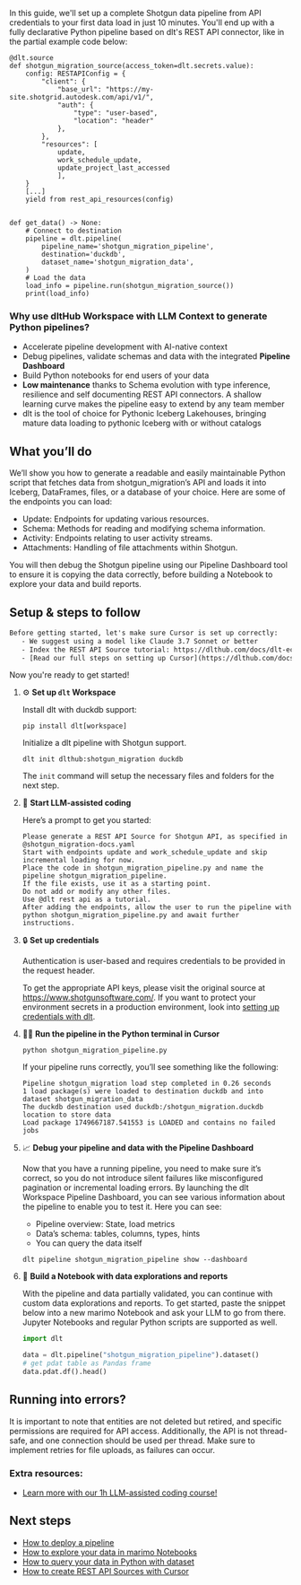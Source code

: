 In this guide, we'll set up a complete Shotgun data pipeline from API credentials to your first data load in just 10 minutes. You'll end up with a fully declarative Python pipeline based on dlt's REST API connector, like in the partial example code below:

```python-outcome
@dlt.source
def shotgun_migration_source(access_token=dlt.secrets.value):
    config: RESTAPIConfig = {
        "client": {
            "base_url": "https://my-site.shotgrid.autodesk.com/api/v1/",
            "auth": {
                "type": "user-based",
                "location": "header"
            },
        },
        "resources": [
            update,
            work_schedule_update,
            update_project_last_accessed
            ],
    }
    [...]
    yield from rest_api_resources(config)


def get_data() -> None:
    # Connect to destination
    pipeline = dlt.pipeline(
        pipeline_name='shotgun_migration_pipeline',
        destination='duckdb',
        dataset_name='shotgun_migration_data', 
    )
    # Load the data
    load_info = pipeline.run(shotgun_migration_source())
    print(load_info) 
```

### Why use dltHub Workspace with LLM Context to generate Python pipelines?

- Accelerate pipeline development with AI-native context
- Debug pipelines, validate schemas and data with the integrated **Pipeline Dashboard**
- Build Python notebooks for end users of your data
- **Low maintenance** thanks to Schema evolution with type inference, resilience and self documenting REST API connectors. A shallow learning curve makes the pipeline easy to extend by any team member
- dlt is the tool of choice for Pythonic Iceberg Lakehouses, bringing mature data loading to pythonic Iceberg with or without catalogs

## What you’ll do

We’ll show you how to generate a readable and easily maintainable Python script that fetches data from shotgun_migration’s API and loads it into Iceberg, DataFrames, files, or a database of your choice. Here are some of the endpoints you can load:

- Update: Endpoints for updating various resources.
- Schema: Methods for reading and modifying schema information.
- Activity: Endpoints relating to user activity streams.
- Attachments: Handling of file attachments within Shotgun.

You will then debug the Shotgun pipeline using our Pipeline Dashboard tool to ensure it is copying the data correctly, before building a Notebook to explore your data and build reports.

## Setup & steps to follow

```default
Before getting started, let's make sure Cursor is set up correctly:
   - We suggest using a model like Claude 3.7 Sonnet or better
   - Index the REST API Source tutorial: https://dlthub.com/docs/dlt-ecosystem/verified-sources/rest_api/ and add it to context as **@dlt rest api**
   - [Read our full steps on setting up Cursor](https://dlthub.com/docs/dlt-ecosystem/llm-tooling/cursor-restapi#23-configuring-cursor-with-documentation)
```

Now you're ready to get started!

1. ⚙️ **Set up `dlt` Workspace**
    
    Install dlt with duckdb support:
    ```shell
    pip install dlt[workspace]
    ```

    Initialize a dlt pipeline with Shotgun support.
    ```shell
    dlt init dlthub:shotgun_migration duckdb
    ```

    The `init` command will setup the necessary files and folders for the next step.
    
2. 🤠 **Start LLM-assisted coding**
    
    Here’s a prompt to get you started:
    
    ```prompt
    Please generate a REST API Source for Shotgun API, as specified in @shotgun_migration-docs.yaml 
    Start with endpoints update and work_schedule_update and skip incremental loading for now. 
    Place the code in shotgun_migration_pipeline.py and name the pipeline shotgun_migration_pipeline. 
    If the file exists, use it as a starting point. 
    Do not add or modify any other files. 
    Use @dlt rest api as a tutorial. 
    After adding the endpoints, allow the user to run the pipeline with python shotgun_migration_pipeline.py and await further instructions.
    ```

    
3. 🔒 **Set up credentials** 
    
    Authentication is user-based and requires credentials to be provided in the request header.
    
    To get the appropriate API keys, please visit the original source at https://www.shotgunsoftware.com/.
    If you want to protect your environment secrets in a production environment, look into [setting up credentials with dlt](https://dlthub.com/docs/walkthroughs/add_credentials).
    
4. 🏃‍♀️ **Run the pipeline in the Python terminal in Cursor**
    
    ```shell
    python shotgun_migration_pipeline.py
    ```
    
    If your pipeline runs correctly, you’ll see something like the following:
    
    ```shell
    Pipeline shotgun_migration load step completed in 0.26 seconds
    1 load package(s) were loaded to destination duckdb and into dataset shotgun_migration_data
    The duckdb destination used duckdb:/shotgun_migration.duckdb location to store data
    Load package 1749667187.541553 is LOADED and contains no failed jobs
    ```
    
5. 📈 **Debug your pipeline and data with the Pipeline Dashboard**

    Now that you have a running pipeline, you need to make sure it’s correct, so you do not introduce silent failures like misconfigured pagination or incremental loading errors. By launching the dlt Workspace Pipeline Dashboard, you can see various information about the pipeline to enable you to test it. Here you can see:
    - Pipeline overview: State, load metrics
    - Data’s schema: tables, columns, types, hints
    - You can query the data itself
    
    ```shell
    dlt pipeline shotgun_migration_pipeline show --dashboard
    ```
    
6. 🐍 **Build a Notebook with data explorations and reports**

    With the pipeline and data partially validated, you can continue with custom data explorations and reports. To get started, paste the snippet below into a new marimo Notebook and ask your LLM to go from there. Jupyter Notebooks and regular Python scripts are supported as well.

    
    ```python
    import dlt

   data = dlt.pipeline("shotgun_migration_pipeline").dataset()
   # get pdat table as Pandas frame
   data.pdat.df().head()
    ```

## Running into errors?

It is important to note that entities are not deleted but retired, and specific permissions are required for API access. Additionally, the API is not thread-safe, and one connection should be used per thread. Make sure to implement retries for file uploads, as failures can occur.

### Extra resources:

- [Learn more with our 1h LLM-assisted coding course!](https://www.youtube.com/watch?v=GGid70rnJuM)

## Next steps

- [How to deploy a pipeline](https://dlthub.com/docs/walkthroughs/deploy-a-pipeline)
- [How to explore your data in marimo Notebooks](https://dlthub.com/docs/general-usage/dataset-access/marimo)
- [How to query your data in Python with dataset](https://dlthub.com/docs/general-usage/dataset-access/dataset)
- [How to create REST API Sources with Cursor](https://dlthub.com/docs/dlt-ecosystem/llm-tooling/cursor-restapi)
